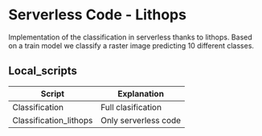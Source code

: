 # Serverless Code - Lithops #
Implementation of the classification in serverless thanks to lithops. Based on a train model we classify a raster image predicting 10 different classes.


## Local_scripts

Script  | Explanation
------------- | -------------
Classification | Full clasification
Classification_lithops  | Only serverless code


